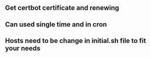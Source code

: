 ## Get certbot certificate and renewing ##
## Can used single time and in cron ##
## Hosts need to be change in initial.sh file to fit your needs ##

